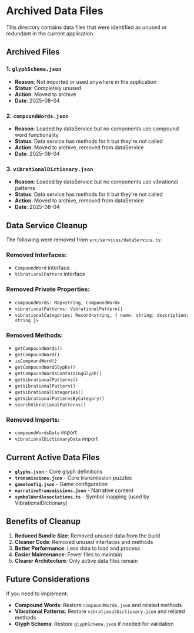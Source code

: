 # Archived Data Files

This directory contains data files that were identified as unused or redundant in the current application.

## Archived Files

### 1. `glyphSchema.json`
- **Reason**: Not imported or used anywhere in the application
- **Status**: Completely unused
- **Action**: Moved to archive
- **Date**: 2025-08-04

### 2. `compoundWords.json`
- **Reason**: Loaded by dataService but no components use compound word functionality
- **Status**: Data service has methods for it but they're not called
- **Action**: Moved to archive, removed from dataService
- **Date**: 2025-08-04

### 3. `vibrationalDictionary.json`
- **Reason**: Loaded by dataService but no components use vibrational patterns
- **Status**: Data service has methods for it but they're not called
- **Action**: Moved to archive, removed from dataService
- **Date**: 2025-08-04

## Data Service Cleanup

The following were removed from `src/services/dataService.ts`:

### Removed Interfaces:
- `CompoundWord` interface
- `VibrationalPattern` interface

### Removed Private Properties:
- `compoundWords: Map<string, CompoundWord>`
- `vibrationalPatterns: VibrationalPattern[]`
- `vibrationalCategories: Record<string, { name: string; description: string }>`

### Removed Methods:
- `getCompoundWords()`
- `getCompoundWord()`
- `isCompoundWord()`
- `getCompoundWordGlyphs()`
- `getCompoundWordsContainingGlyph()`
- `getVibrationalPatterns()`
- `getVibrationalPattern()`
- `getVibrationalCategories()`
- `getVibrationalPatternsByCategory()`
- `searchVibrationalPatterns()`

### Removed Imports:
- `compoundWordsData` import
- `vibrationalDictionaryData` import

## Current Active Data Files

- **`glyphs.json`** - Core glyph definitions
- **`transmissions.json`** - Core transmission puzzles
- **`gameConfig.json`** - Game configuration
- **`narrativeTransmissions.json`** - Narrative content
- **`symbolWordAssociations.ts`** - Symbol mapping (used by VibrationalDictionary)

## Benefits of Cleanup

1. **Reduced Bundle Size**: Removed unused data from the build
2. **Cleaner Code**: Removed unused interfaces and methods
3. **Better Performance**: Less data to load and process
4. **Easier Maintenance**: Fewer files to maintain
5. **Clearer Architecture**: Only active data files remain

## Future Considerations

If you need to implement:
- **Compound Words**: Restore `compoundWords.json` and related methods
- **Vibrational Patterns**: Restore `vibrationalDictionary.json` and related methods
- **Glyph Schema**: Restore `glyphSchema.json` if needed for validation 